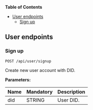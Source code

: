 **Table of Contents**

- [User endpoints](#user-endpoints)
  - [Sign up](#sign-up)
  
  
  
 
 
 
 
 
 
 
 
 
 
 
 
 
 
 
 
 
 
## User endpoints
### Sign up
```
POST /api/user/signup
```
Create new user account with DID.

**Parameters:**

Name | Mandatory | Description
------------ | ------------ | ------------
did | STRING | User DID.

